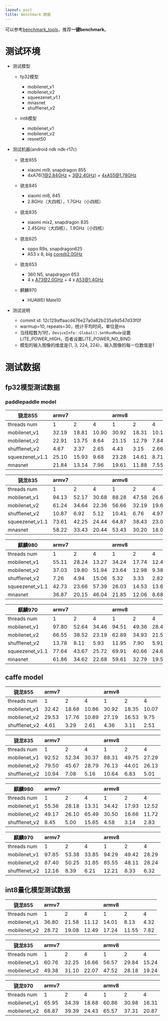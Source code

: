 ```yaml
---
layout: post
title: Benchmark 数据
---
```


可以参考[benchmark_tools](../benchmark_tools)，推荐**一键benchmark**。

# 测试环境

* 测试模型
    * fp32模型
        * mobilenet_v1
        * mobilenet_v2
        * squeezenet_v1.1
        * mnasnet
        * shufflenet_v2
    
    * int8模型
        * mobilenet_v1
        * mobilenet_v2
        * resnet50

* 测试机器(android ndk ndk-r17c)
   *  骁龙855
      * xiaomi mi9, snapdragon 855 
      * 4xA76(1@2.84GHz + 3@2.4GHz) + 4xA55@1.78GHz


   *  骁龙845
      * xiaomi mi8, 845
      * 2.8GHz（大四核），1.7GHz（小四核）

   *  骁龙835
      * xiaomi mix2, snapdragon 835
      * 2.45GHz（大四核），1.9GHz（小四核）
 
   *  骁龙625
      * oppo R9s, snapdragon625
      * A53 x 8, big core@2.0GHz
 
   * 骁龙653
      * 360 N5, snapdragon 653
      * 4 x A73@2.0GHz + 4 x A53@1.4GHz
 
   * 麒麟970
      * HUAWEI Mate10
 
* 测试说明
    * commit id: 12c129affaacd476e27a0a82b235a9d547d33f0f
    * warmup=10, repeats=30，统计平均时间，单位是ms
    * 当线程数为1时，```DeviceInfo::Global().SetRunMode```设置LITE_POWER_HIGH，否者设置LITE_POWER_NO_BIND
    * 模型的输入图像的维度是{1, 3, 224, 224}，输入图像的每一位数值是1
    
# 测试数据

## fp32模型测试数据

### paddlepaddle model

骁龙855|armv7 | | |armv8 | | |
----| ---- | ---- | ---- | ----  |----  |----
threads num|1 |2 |4 |1 |2 |4 
mobilenet_v1 |32.19 |18.81 |10.90 |30.92 |18.31 |10.15 
mobilenet_v2 |22.91 |13.75 |8.64 |21.15 |12.79 |7.84 
shufflenet_v2 |4.67 |3.37 |2.65 |4.43 |3.15 |2.66 
squeezenet_v1.1 |25.10 |15.93 |9.68 |23.28 |14.61 |8.71 
mnasnet |21.84 |13.14 |7.96 |19.61 |11.88 |7.55

骁龙835|armv7 | | |armv8 | | |
----| ---- | ---- | ---- | ----  |----  |----
threads num|1 |2 |4 |1 |2 |4 
mobilenet_v1 |94.13 |52.17 |30.68 |88.28 |47.58 |26.64 
mobilenet_v2 |61.24 |34.64 |22.36 |56.66 |32.19 |19.63 
shufflenet_v2 |10.87 |6.92 |5.12 |10.41 |6.76 |4.97 
squeezenet_v1.1 |73.61 |42.25 |24.44 |64.87 |38.43 |23.06 
mnasnet |58.22 |33.43 |20.44 |53.43 |30.20 |18.09 

麒麟980|armv7 | | |armv8 | | |
----| ---- | ---- | ---- | ----  |----  |----
threads num|1 |2 |4 |1 |2 |4 
mobilenet_v1 |55.11 |28.24 |13.27 |34.24 |17.74 |12.41 
mobilenet_v2 |37.03 |19.80 |51.94 |23.64 |12.98 |9.38 
shufflenet_v2 |7.26 |4.94 |15.06 |5.32 |3.33 |2.82 
squeezenet_v1.1 |42.73 |23.66 |57.39 |26.03 |14.53 |13.66 
mnasnet |36.87 |20.15 |46.04 |21.85 |12.06 |8.68 

麒麟970|armv7 | | |armv8 | | |
----| ---- | ---- | ---- | ----  |----  |----
threads num|1 |2 |4 |1 |2 |4 
mobilenet_v1 |97.80 |52.64 |34.46 |94.51 |49.36 |28.43 
mobilenet_v2 |66.55 |38.52 |23.19 |62.89 |34.93 |21.53 
shufflenet_v2 |13.78 |8.11 |5.93 |11.95 |7.90 |5.91 
squeezenet_v1.1 |77.64 |43.67 |25.72 |69.91 |40.66 |24.62 
mnasnet |61.86 |34.62 |22.68 |59.61 |32.79 |19.56 

## caffe model

骁龙855|armv7 | | |armv8 | | |
----| ---- | ---- | ---- | ----  |----  |----|
threads num|1 |2 |4 |1 |2 |4 |
mobilenet_v1 |32.42 |18.68 |10.86 |30.92 |18.35 |10.07 |
mobilenet_v2 |29.53 |17.76 |10.89 |27.19 |16.53 |9.75 |
shufflenet_v2 |4.61 |3.29 |2.61 |4.36 |3.11 |2.51 |

骁龙835|armv7 | | |armv8 | | |
----| ---- | ---- | ---- | ----  |----  |----|
threads num|1 |2 |4 |1 |2 |4 |
mobilenet_v1 |92.52 |52.34 |30.37 |88.31 |49.75 |27.29 |
mobilenet_v2 |79.50 |45.67 |28.79 |76.13 |44.01 |26.13 |
shufflenet_v2 |10.94 |7.08 |5.16 |10.64 |6.83 |5.01 |

麒麟980|armv7 | | |armv8 | | |
----| ---- | ---- | ---- | ----  |----  |----|
threads num|1 |2 |4 |1 |2 |4 |
mobilenet_v1 |55.36 |28.18 |13.31 |34.42 |17.93 |12.52 |
mobilenet_v2 |49.17 |26.10 |65.49 |30.50 |16.66 |11.72 |
shufflenet_v2 |8.45 |5.00 |15.65 |4.58 |3.14 |2.83 |

麒麟970|armv7 | | |armv8 | | |
----| ---- | ---- | ---- | ----  |----  |----|
threads num|1 |2 |4 |1 |2 |4 |
mobilenet_v1 |97.85 |53.38 |33.85 |94.29 |49.42 |28.29 |
mobilenet_v2 |87.40 |50.25 |31.85 |85.55 |48.11 |28.24 |
shufflenet_v2 |12.16 |8.39 |6.21 |12.21 |8.33 |6.32 |

## int8量化模型测试数据

骁龙855|armv7 | | |armv8 | | |
----| ---- | ---- | ---- | ----  |----  |----|
threads num|1 |2 |4 |1 |2 |4 |
mobilenet_v1 |36.80 |21.58 |11.12 | 14.01 |8.13 |4.32 |
mobilenet_v2 |28.72 |19.08 |12.49 | 17.24 |11.55 |7.82 |

骁龙835|armv7 | | |armv8 | | |
----| ---- | ---- | ---- | ----  |----  |----|
threads num|1 |2 |4 |1 |2 |4 |
mobilenet_v1 |60.76 |32.25 |16.66 |56.57 |29.84 |15.24 |
mobilenet_v2 |49.38 |31.10 |22.07 |47.52 |28.18 |19.24 |


骁龙970|armv7 | | |armv8 | | |
----| ---- | ---- | ---- | ----  |----  |----|
threads num|1 |2 |4 |1 |2 |4 |
mobilenet_v1 |65.95 |34.39 |18.68 |60.86 |30.98 |16.31 |
mobilenet_v2 |68.87 |39.39 |24.43 |65.57 |37.31 |20.87 |


